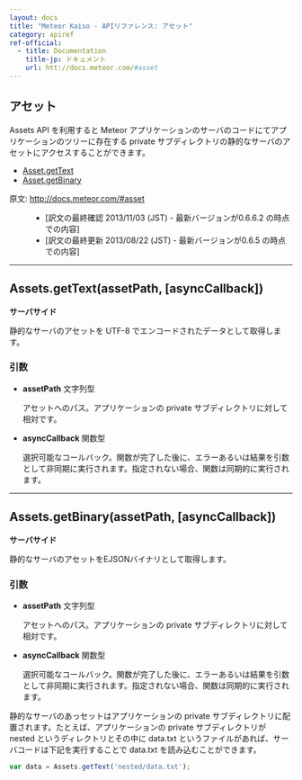 ```yaml
---
layout: docs
title: "Meteor Kaiso - APIリファレンス: アセット"
category: apiref
ref-official: 
  - title: Documentation
    title-jp: ドキュメント
    url: htt://docs.meteor.com/#asset
---
```


## アセット

Assets API を利用すると Meteor アプリケーションのサーバのコードにてアプリケーションのツリーに存在する private サブディレクトリの静的なサーバのアセットにアクセスすることができます。

*   [Asset.getText](#assets_gettext)
*   [Asset.getBinary](#assets_getbinary)

<dl>
  <dt>原文: <a href="http://docs.meteor.com/#asset">http://docs.meteor.com/#asset</a><dt>
  <dd>
  <ul>
    <li>[訳文の最終確認 2013/11/03 (JST) - 最新バージョンが0.6.6.2 の時点での内容]</li>
    <li>[訳文の最終更新 2013/08/22 (JST) - 最新バージョンが0.6.5 の時点での内容]</li>
  </ul>
  </dd>
</dl>


---
<a name="assets_gettext"></a>
## Assets.getText(assetPath, [asyncCallback])
__サーバサイド__

静的なサーバのアセットを UTF-8 でエンコードされたデータとして取得します。

### 引数

* **assetPath** 文字列型

    アセットへのパス。アプリケーションの private サブディレクトリに対して相対です。

* **asyncCallback** 関数型

    選択可能なコールバック。関数が完了した後に、エラーあるいは結果を引数として非同期に実行されます。指定されない場合、関数は同期的に実行されます。

---
<a name="assets_getbinary"></a>
## Assets.getBinary(assetPath, [asyncCallback])
__サーバサイド__

静的なサーバのアセットをEJSONバイナリとして取得します。

### 引数

* **assetPath** 文字列型

    アセットへのパス。アプリケーションの private サブディレクトリに対して相対です。

* **asyncCallback** 関数型

    選択可能なコールバック。関数が完了した後に、エラーあるいは結果を引数として非同期に実行されます。指定されない場合、関数は同期的に実行されます。


静的なサーバのあっセットはアプリケーションの private サブディレクトリに配置されます。たとえば、アプリケーションの private サブディレクトリが nested というディレクトリとその中に data.txt というファイルがあれば、サーバコードは下記を実行することで data.txt を読み込むことができます。

~~~ javascript
var data = Assets.getText('nested/data.txt');
~~~
